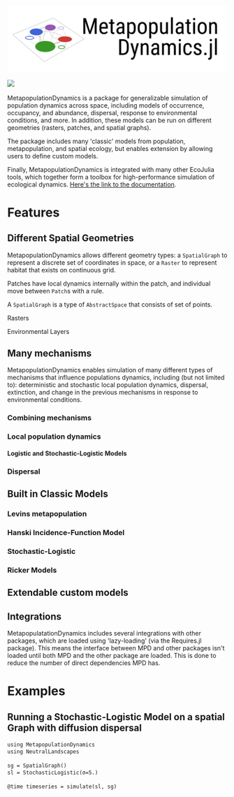 
![](./docs/src/assets/mpd_header.png)

[![](https://img.shields.io/badge/docs-dev-blue.svg)](https://ecojulia.github.io/MetapopulationDynamics.jl/dev)

MetapopulationDynamics is a package for generalizable simulation of
population dynamics across space, including models of occurrence,
occupancy, and abundance, dispersal, response to environmental
conditions, and more. In addition, these models can be run on
different geometries (rasters, patches, and spatial graphs).

The package includes many 'classic' models from population,
metapopulation, and spatial ecology, but enables extension by allowing
users to define custom models.

Finally, MetapopulationDynamics is integrated with many other EcoJulia
tools, which together form a toolbox for high-performance simulation
of ecological dynamics. [Here's the link to the documentation](https://ecojulia.github.io/MetapopulationDynamics.jl/dev).

# Features

## Different Spatial Geometries

MetapopulationDynamics allows different geometry types: a
`SpatialGraph` to represent a discrete set of coordinates in space, or
a `Raster` to represent habitat that exists on continuous grid.


Patches have local dynamics internally within the patch,
and individual move between `Patch`s with a rule.

A `SpatialGraph` is a type of `AbstractSpace` that consists of
set of points.

Rasters

Environmental Layers

## Many mechanisms

MetapopulationDynamics enables simulation of many different types of
mechanisms that influence populations dynamics, including (but not
limited to): deterministic and stochastic local population dynamics,
dispersal, extinction, and change in the previous mechanisms in
response to environmental conditions.

### Combining mechanisms


### Local population dynamics

#### Logistic and Stochastic-Logistic Models

####

### Dispersal

## Built in Classic Models

### Levins metapopulation

### Hanski Incidence-Function Model

### Stochastic-Logistic

### Ricker Models

## Extendable custom models

## Integrations

MetapopulatationDynamics includes several integrations with other packages,
which are loaded using 'lazy-loading' (via the Requires.jl package). This
means the interface between MPD and other packages isn't loaded until
both MPD and the other package are loaded. This is done to reduce the number
of direct dependencies MPD has.


# Examples

## Running a Stochastic-Logistic Model on a spatial Graph with diffusion dispersal

```
using MetapopulationDynamics
using NeutralLandscapes

sg = SpatialGraph()
sl = StochasticLogistic(σ=5.)

@time timeseries = simulate(sl, sg)
```

